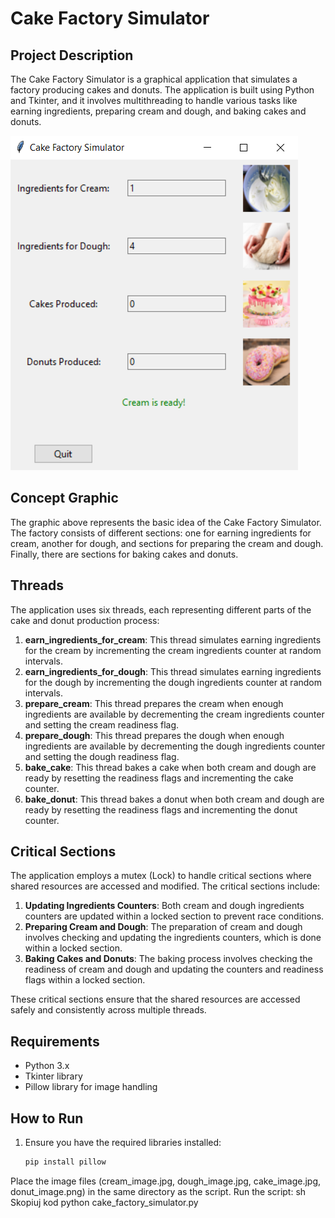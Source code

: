 # Cake Factory Simulator

## Project Description
The Cake Factory Simulator is a graphical application that simulates a factory producing cakes and donuts. The application is built using Python and Tkinter, and it involves multithreading to handle various tasks like earning ingredients, preparing cream and dough, and baking cakes and donuts.

![Cake Factory Concept](concept.png)

## Concept Graphic
The graphic above represents the basic idea of the Cake Factory Simulator. The factory consists of different sections: one for earning ingredients for cream, another for dough, and sections for preparing the cream and dough. Finally, there are sections for baking cakes and donuts.

## Threads
The application uses six threads, each representing different parts of the cake and donut production process:

1. **earn_ingredients_for_cream**: This thread simulates earning ingredients for the cream by incrementing the cream ingredients counter at random intervals.
2. **earn_ingredients_for_dough**: This thread simulates earning ingredients for the dough by incrementing the dough ingredients counter at random intervals.
3. **prepare_cream**: This thread prepares the cream when enough ingredients are available by decrementing the cream ingredients counter and setting the cream readiness flag.
4. **prepare_dough**: This thread prepares the dough when enough ingredients are available by decrementing the dough ingredients counter and setting the dough readiness flag.
5. **bake_cake**: This thread bakes a cake when both cream and dough are ready by resetting the readiness flags and incrementing the cake counter.
6. **bake_donut**: This thread bakes a donut when both cream and dough are ready by resetting the readiness flags and incrementing the donut counter.

## Critical Sections
The application employs a mutex (Lock) to handle critical sections where shared resources are accessed and modified. The critical sections include:

1. **Updating Ingredients Counters**: Both cream and dough ingredients counters are updated within a locked section to prevent race conditions.
2. **Preparing Cream and Dough**: The preparation of cream and dough involves checking and updating the ingredients counters, which is done within a locked section.
3. **Baking Cakes and Donuts**: The baking process involves checking the readiness of cream and dough and updating the counters and readiness flags within a locked section.

These critical sections ensure that the shared resources are accessed safely and consistently across multiple threads.

## Requirements
- Python 3.x
- Tkinter library
- Pillow library for image handling

## How to Run
1. Ensure you have the required libraries installed:
   ```sh
   pip install pillow
Place the image files (cream_image.jpg, dough_image.jpg, cake_image.jpg, donut_image.png) in the same directory as the script.
Run the script:
sh
Skopiuj kod
python cake_factory_simulator.py